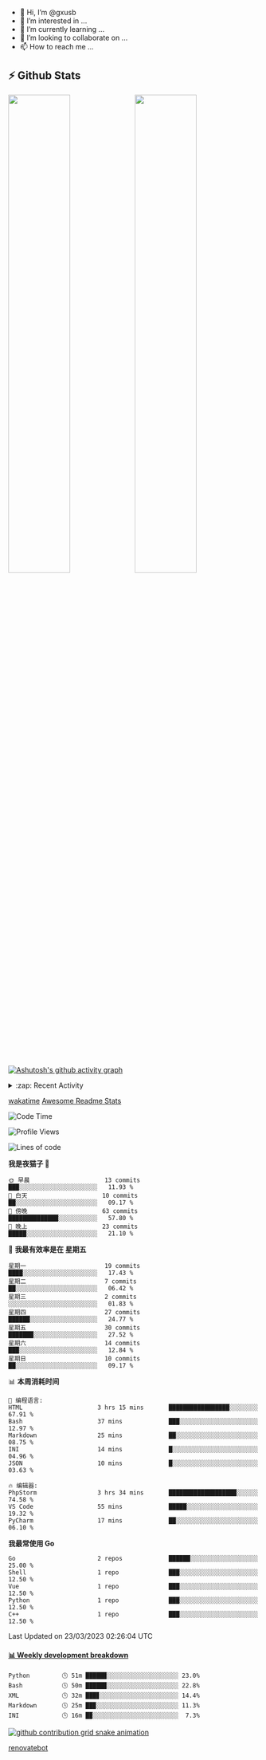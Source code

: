 - 👋 Hi, I’m @gxusb
- 👀 I’m interested in ...
- 🌱 I’m currently learning ...
- 💞️ I’m looking to collaborate on ...
- 📫 How to reach me ...

## ⚡ Github Stats

<p align="left">
  <img width="49.6%" src="https://github-readme-stats.vercel.app/api?username=gxusb&show_icons=true&theme=tokyonight&hide_border=true&locale=cn">
  <img width="49.6%" src="https://github-readme-streak-stats.herokuapp.com?user=gxusb&theme=dark&locale=zh&fire=92DD6B&ring=6FAFDD">
</p>

[![Ashutosh's github activity graph](https://github-readme-activity-graph.cyclic.app/graph?username=gxusb&bg_color=232323&color=ffffff&line=ebebeb&point=96d35f&area=true&hide_border=true)](https://github.com/ashutosh00710/github-readme-activity-graph)

<!---
<p align="left">
    <img width="49.5%" src="https://github-readme-stats.vercel.app/api?username=gxusb&show_icons=true&count_private=true&title_color=006400&text_color=000080&bg_color=30,00FFFF,40E0D0,00CED1&locale=cn">
  <img width="49.5%" src="https://github-readme-stats.vercel.app/api/top-langs/?username=gxusb&title_color=006400&text_color=000080&layout=compact&bg_color=30,00FFFF,40E0D0,00CED1&locale=cn">
</p>
--->

<details>
<summary>:zap: Recent Activity</summary>
<!--START_SECTION:activity-->

1. 🎉 Merged PR [#5](https://github.com/gxusb/gxusb/pull/5) in [gxusb/gxusb](https://github.com/gxusb/gxusb)
2. ❗️ Opened issue [#40](https://github.com/mengzonefire/twitter-media-downloader/issues/40) in [mengzonefire/twitter-media-downloader](https://github.com/mengzonefire/twitter-media-downloader)
3. 🗣 Commented on [#55](https://github.com/ourongxing/chatgpt-vercel/issues/55) in [ourongxing/chatgpt-vercel](https://github.com/ourongxing/chatgpt-vercel)
4. 🎉 Merged PR [#1](https://github.com/gxusb/gxusb/pull/1) in [gxusb/gxusb](https://github.com/gxusb/gxusb)
5. 🗣 Commented on [#62](https://github.com/nilaoda/N_m3u8DL-RE/issues/62) in [nilaoda/N_m3u8DL-RE](https://github.com/nilaoda/N_m3u8DL-RE)
6. 🗣 Commented on [#5](https://github.com/v03413/ServerStatus-Client/issues/5) in [v03413/ServerStatus-Client](https://github.com/v03413/ServerStatus-Client)
7. 🗣 Commented on [#5](https://github.com/v03413/ServerStatus-Client/issues/5) in [v03413/ServerStatus-Client](https://github.com/v03413/ServerStatus-Client)
8. ❗️ Opened issue [#5](https://github.com/v03413/ServerStatus-Client/issues/5) in [v03413/ServerStatus-Client](https://github.com/v03413/ServerStatus-Client)
9. ❗️ Opened issue [#2233](https://github.com/alist-org/alist/issues/2233) in [alist-org/alist](https://github.com/alist-org/alist)
10. ❗️ Opened issue [#194](https://github.com/cppla/ServerStatus/issues/194) in [cppla/ServerStatus](https://github.com/cppla/ServerStatus)

<!--END_SECTION:activity-->
</details>


[wakatime](https://wakatime.com/dashboard) [Awesome Readme Stats](https://github.com/marketplace/actions/profile-readme-development-stats)

<!--START_SECTION:waka-->
![Code Time](http://img.shields.io/badge/Code%20Time-68%20hrs%2036%20mins-blue)

![Profile Views](http://img.shields.io/badge/%E4%B8%AA%E4%BA%BA%E8%B5%84%E6%96%99%E8%A7%82%E7%9C%8B%E6%AC%A1%E6%95%B0-209-blue)

![Lines of code](https://img.shields.io/badge/%E4%BB%8E%E3%80%8CHello%20World%E3%80%8D%E8%B5%B7%E6%88%91%E5%B7%B2%E7%BB%8F%E5%86%99%E4%BA%86-1.0%20thousand%20%E8%A1%8C%E4%BB%A3%E7%A0%81-blue)

**我是夜猫子 🦉** 

```text
🌞 早晨                     13 commits          ███░░░░░░░░░░░░░░░░░░░░░░   11.93 % 
🌆 白天                     10 commits          ██░░░░░░░░░░░░░░░░░░░░░░░   09.17 % 
🌃 傍晚                     63 commits          ██████████████░░░░░░░░░░░   57.80 % 
🌙 晚上                     23 commits          █████░░░░░░░░░░░░░░░░░░░░   21.10 % 
```
📅 **我最有效率是在 星期五** 

```text
星期一                      19 commits          ████░░░░░░░░░░░░░░░░░░░░░   17.43 % 
星期二                      7 commits           ██░░░░░░░░░░░░░░░░░░░░░░░   06.42 % 
星期三                      2 commits           ░░░░░░░░░░░░░░░░░░░░░░░░░   01.83 % 
星期四                      27 commits          ██████░░░░░░░░░░░░░░░░░░░   24.77 % 
星期五                      30 commits          ███████░░░░░░░░░░░░░░░░░░   27.52 % 
星期六                      14 commits          ███░░░░░░░░░░░░░░░░░░░░░░   12.84 % 
星期日                      10 commits          ██░░░░░░░░░░░░░░░░░░░░░░░   09.17 % 
```


📊 **本周消耗时间** 

```text
💬 编程语言: 
HTML                     3 hrs 15 mins       █████████████████░░░░░░░░   67.91 % 
Bash                     37 mins             ███░░░░░░░░░░░░░░░░░░░░░░   12.97 % 
Markdown                 25 mins             ██░░░░░░░░░░░░░░░░░░░░░░░   08.75 % 
INI                      14 mins             █░░░░░░░░░░░░░░░░░░░░░░░░   04.96 % 
JSON                     10 mins             █░░░░░░░░░░░░░░░░░░░░░░░░   03.63 % 

🔥 编辑器: 
PhpStorm                 3 hrs 34 mins       ███████████████████░░░░░░   74.58 % 
VS Code                  55 mins             █████░░░░░░░░░░░░░░░░░░░░   19.32 % 
PyCharm                  17 mins             ██░░░░░░░░░░░░░░░░░░░░░░░   06.10 % 
```

**我最常使用 Go** 

```text
Go                       2 repos             ██████░░░░░░░░░░░░░░░░░░░   25.00 % 
Shell                    1 repo              ███░░░░░░░░░░░░░░░░░░░░░░   12.50 % 
Vue                      1 repo              ███░░░░░░░░░░░░░░░░░░░░░░   12.50 % 
Python                   1 repo              ███░░░░░░░░░░░░░░░░░░░░░░   12.50 % 
C++                      1 repo              ███░░░░░░░░░░░░░░░░░░░░░░   12.50 % 
```




 Last Updated on 23/03/2023 02:26:04 UTC
<!--END_SECTION:waka-->

<!-- waka-box start -->
#### <a href="https://gist.github.com/595eec8ae8745b516c9a8ad8a265a100" target="_blank">📊 Weekly development breakdown</a>
```text
Python         🕓 51m █████▉░░░░░░░░░░░░░░░░░░░░ 23.0%
Bash           🕓 50m █████▉░░░░░░░░░░░░░░░░░░░░ 22.8%
XML            🕓 32m ███▊░░░░░░░░░░░░░░░░░░░░░░ 14.4%
Markdown       🕓 25m ██▉░░░░░░░░░░░░░░░░░░░░░░░ 11.3%
INI            🕓 16m █▉░░░░░░░░░░░░░░░░░░░░░░░░  7.3%
```
<!-- Powered by https://github.com/YouEclipse/waka-box-go . -->
<!-- waka-box end -->

[![github contribution grid snake animation](https://raw.githubusercontent.com/gxusb/gxusb/output/github-contribution-grid-snake.svg)](https://github.com/gxusb)

<!---
gxusb/gxusb is a ✨ special ✨ repository because its `README.md` (this file) appears on your GitHub profile.
You can click the Preview link to take a look at your changes.
--->

[renovatebot](https://app.renovatebot.com/dashboard)
